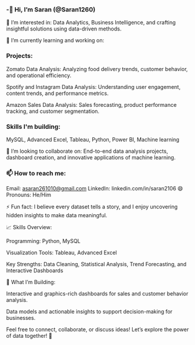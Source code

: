 ### -👋 Hi, I’m Saran (@Saran1260)
👀 I’m interested in:
Data Analytics, Business Intelligence, and crafting insightful solutions using data-driven methods.

🌱 I’m currently learning and working on:

### Projects:

Zomato Data Analysis:
Analyzing food delivery trends, customer behavior, and operational efficiency.

Spotify and Instagram Data Analysis:
Understanding user engagement, content trends, and performance metrics.

Amazon Sales Data Analysis:
Sales forecasting, product performance tracking, and customer segmentation.

### Skills I'm building:
MySQL, Advanced Excel, Tableau, Python, Power BI, Machine learning 

💞️ I’m looking to collaborate on:
End-to-end data analysis projects, dashboard creation, and innovative applications of machine learning.

### 📫 How to reach me:

Email: asaran261010@gmail.com
LinkedIn: linkedin.com/in/saran2106
😄 Pronouns:
He/Him

⚡ Fun fact:
I believe every dataset tells a story, and I enjoy uncovering hidden insights to make data meaningful.

📈 Skills Overview:

Programming: Python, MySQL

Visualization Tools: Tableau, Advanced Excel

Key Strengths: Data Cleaning, Statistical Analysis, Trend Forecasting, and Interactive Dashboards

🚀 What I’m Building:

Interactive and graphics-rich dashboards for sales and customer behavior analysis.

Data models and actionable insights to support decision-making for businesses.

Feel free to connect, collaborate, or discuss ideas! Let’s explore the power of data together! 🚀
